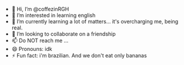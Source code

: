 - 👋 Hi, I’m @coffezinRGH
- 👀 I’m interested in learning english
- 🌱 I’m currently learning a lot of matters... it's overcharging me, being real.
- 💞️ I’m looking to collaborate on a friendship 
- 📫 Do NOT reach me ...
- 😄 Pronouns: idk
- ⚡ Fun fact: i'm brazilian. And we don't eat only bananas
<!---
coffezinRGH/coffezinRGH is a ✨ special ✨ repository because its `README.md` (this file) appears on your GitHub profile.
You can click the Preview link to take a look at your changes.
--->
